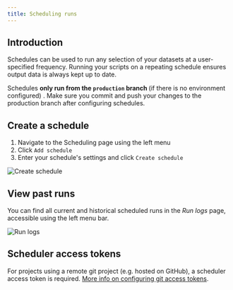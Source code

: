 ```yaml
---
title: Scheduling runs
---
```


## Introduction

Schedules can be used to run any selection of your datasets at a user-specified frequency. Running your scripts on a repeating schedule ensures output data is always kept up to date.

<div className="bp3-callout bp3-icon-info-sign bp3-intent-warning" markdown="1">
  Schedules
  <b>
    only run from the <code>production</code> branch
  </b> (if there is no environment configured)
  . Make sure you commit and push your changes to the production branch after configuring schedules.
</div>

## Create a schedule

1. Navigate to the Scheduling page using the left menu
2. Click `Add schedule`
3. Enter your schedule's settings and click `Create schedule`

![Create schedule](/static/images/how_to_guides/scheduling/create_schedule.png)

## View past runs

You can find all current and historical scheduled runs in the _Run logs_ page, accessible using the left menu bar.

![Run logs](/static/images/how_to_guides/scheduling/run_logs.png)

## Scheduler access tokens

For projects using a remote git project (e.g. hosted on GitHub), a scheduler access token is required. [More info on configuring git access tokens](./git-access-tokens).
